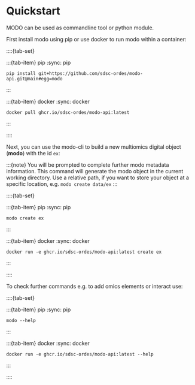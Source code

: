 # Quickstart

MODO can be used as commandline tool or python module.

First install modo using pip or use docker to run modo within a container:

::::{tab-set}

:::{tab-item} pip
:sync: pip
```{code-block} console
pip install git+https://github.com/sdsc-ordes/modo-api.git@main#egg=modo
```
:::

:::{tab-item} docker
:sync: docker
```{code-block} console
docker pull ghcr.io/sdsc-ordes/modo-api:latest
```
:::

::::

Next, you can use the modo-cli to build a new multiomics digital object (__modo__) with the id `ex`:

:::{note}
You will be prompted to complete further modo metadata information.
This command will generate the modo object in the current working directory. Use a relative path, if you want to store your object at a specific location, e.g. `modo create data/ex`
:::

::::{tab-set}

:::{tab-item} pip
:sync: pip
```{code-block} console
modo create ex
```
:::

:::{tab-item} docker
:sync: docker
```{code-block} console
docker run -e ghcr.io/sdsc-ordes/modo-api:latest create ex
```
:::

::::

To check further commands e.g. to add omics elements or interact use:

::::{tab-set}

:::{tab-item} pip
:sync: pip
```{code-block} console
modo --help
```
:::

:::{tab-item} docker
:sync: docker
```{code-block} console
docker run -e ghcr.io/sdsc-ordes/modo-api:latest --help
```
:::

::::
